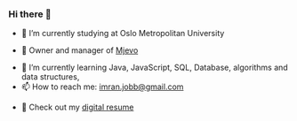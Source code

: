 ### Hi there 👋


- 🔭 I’m currently studying at Oslo Metropolitan University
- <p> &#128273; Owner and manager of <a href="https://www.mjevo.no" target="_blank">Mjevo</a> </p>
- 🌱 I’m currently learning Java, JavaScript, SQL, Database, algorithms and data structures,
- 📫 How to reach me: imran.jobb@gmail.com
- <p> &#128220; Check out my <a href="[https://www.mjevo.no](https://aliimrananjum.github.io/Digital_Resume/)" target="_blank">digital resume</a> </p>

